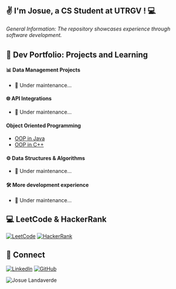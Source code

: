## ✌️ I'm Josue, a CS Student at UTRGV ! 💻   

###### General Information: The repository showcases experience through software development.

## 📕 Dev Portfolio: Projects and Learning

#### 📊 Data Management Projects
- 🐢 Under maintenance...

#### 🌐 API Integrations
- 🐢 Under maintenance...

#### Object Oriented Programming
- [OOP in Java](https://github.com/jlndvr/Java-REPO)
- [OOP in C++]()

#### ⚙️ Data Structures & Algorithms 
- 🐢 Under maintenance... 

#### 🛠️ More development experience 
- 🐢 Under maintenance...

## 💻 LeetCode & HackerRank
[![LeetCode](https://img.shields.io/badge/LeetCode-Here-FFA116?style=flat-square&logo=leetcode)](https://github.com/jlndvr/LeetCode)
[![HackerRank](https://img.shields.io/badge/HackerRank-Here-2EC866?style=flat-square&logo=hackerrank)](https://github.com/jlndvr/HackerRank)

## 🤝 Connect
[![LinkedIn](https://img.shields.io/badge/LinkedIn-Connect-0A66C2?style=for-the-badge&logo=linkedin)](https://linkedin.com/in/jlndvr)
[![GitHub](https://img.shields.io/badge/GitHub-Follow-181717?style=for-the-badge&logo=github)](https://github.com/jlndvr)

![Josue Landaverde](https://github-readme-stats.vercel.app/api?username=jlndvr&show_icons=true&theme=radical)
